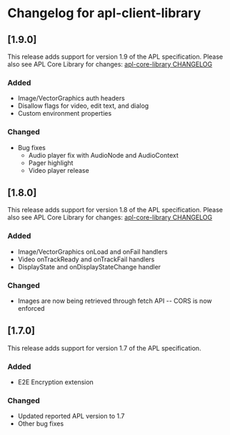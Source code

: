 # Changelog for apl-client-library

## [1.9.0]

This release adds support for version 1.9 of the APL specification. Please also see APL Core Library for changes: [apl-core-library CHANGELOG](https://github.com/alexa/apl-core-library/blob/master/CHANGELOG.md)

### Added

- Image/VectorGraphics auth headers
- Disallow flags for video, edit text, and dialog
- Custom environment properties

### Changed

- Bug fixes
    - Audio player fix with AudioNode and AudioContext
    - Pager highlight
    - Video player release

## [1.8.0]

This release adds support for version 1.8 of the APL specification. Please also see APL Core Library for changes: [apl-core-library CHANGELOG](https://github.com/alexa/apl-core-library/blob/master/CHANGELOG.md)

### Added

- Image/VectorGraphics onLoad and onFail handlers
- Video onTrackReady and onTrackFail handlers
- DisplayState and onDisplayStateChange handler

### Changed

- Images are now being retrieved through fetch API -- CORS is now enforced

## [1.7.0]

This release adds support for version 1.7 of the APL specification.

### Added

- E2E Encryption extension

### Changed

- Updated reported APL version to 1.7
- Other bug fixes
